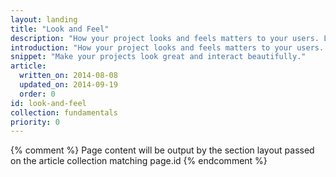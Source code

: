 ```yaml
---
layout: landing
title: "Look and Feel"
description: "How your project looks and feels matters to your users. Learn how to choose the right animations, colors, and typefaces to match your site or app's branding and personality."
introduction: "How your project looks and feels matters to your users. Learn how to choose the right animations, colors, and typefaces to match your site or app's branding and personality."
snippet: "Make your projects look great and interact beautifully."
article:
  written_on: 2014-08-08
  updated_on: 2014-09-19
  order: 0
id: look-and-feel
collection: fundamentals
priority: 0
---
```


{% comment %}
Page content will be output by the section layout passed on the article collection matching page.id
{% endcomment %}

